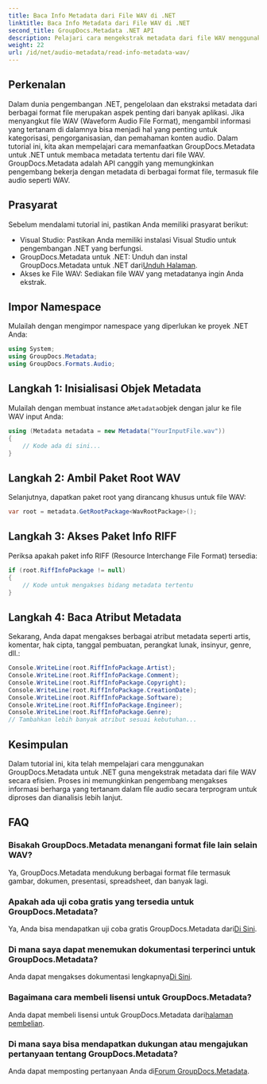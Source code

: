 ```yaml
---
title: Baca Info Metadata dari File WAV di .NET
linktitle: Baca Info Metadata dari File WAV di .NET
second_title: GroupDocs.Metadata .NET API
description: Pelajari cara mengekstrak metadata dari file WAV menggunakan GroupDocs.Metadata untuk .NET. Selami tutorial langkah demi langkah ini untuk memanfaatkan metadata untuk pengelolaan file audio.
weight: 22
url: /id/net/audio-metadata/read-info-metadata-wav/
---
```

## Perkenalan
Dalam dunia pengembangan .NET, pengelolaan dan ekstraksi metadata dari berbagai format file merupakan aspek penting dari banyak aplikasi. Jika menyangkut file WAV (Waveform Audio File Format), mengambil informasi yang tertanam di dalamnya bisa menjadi hal yang penting untuk kategorisasi, pengorganisasian, dan pemahaman konten audio.
Dalam tutorial ini, kita akan mempelajari cara memanfaatkan GroupDocs.Metadata untuk .NET untuk membaca metadata tertentu dari file WAV. GroupDocs.Metadata adalah API canggih yang memungkinkan pengembang bekerja dengan metadata di berbagai format file, termasuk file audio seperti WAV.
## Prasyarat
Sebelum mendalami tutorial ini, pastikan Anda memiliki prasyarat berikut:
- Visual Studio: Pastikan Anda memiliki instalasi Visual Studio untuk pengembangan .NET yang berfungsi.
-  GroupDocs.Metadata untuk .NET: Unduh dan instal GroupDocs.Metadata untuk .NET dari[Unduh Halaman](https://releases.groupdocs.com/metadata/net/).
- Akses ke File WAV: Sediakan file WAV yang metadatanya ingin Anda ekstrak.

## Impor Namespace
Mulailah dengan mengimpor namespace yang diperlukan ke proyek .NET Anda:
```csharp
using System;
using GroupDocs.Metadata;
using GroupDocs.Formats.Audio;
```
## Langkah 1: Inisialisasi Objek Metadata
 Mulailah dengan membuat instance a`Metadata`objek dengan jalur ke file WAV input Anda:
```csharp
using (Metadata metadata = new Metadata("YourInputFile.wav"))
{
    // Kode ada di sini...
}
```
## Langkah 2: Ambil Paket Root WAV
Selanjutnya, dapatkan paket root yang dirancang khusus untuk file WAV:
```csharp
var root = metadata.GetRootPackage<WavRootPackage>();
```
## Langkah 3: Akses Paket Info RIFF
Periksa apakah paket info RIFF (Resource Interchange File Format) tersedia:
```csharp
if (root.RiffInfoPackage != null)
{
    // Kode untuk mengakses bidang metadata tertentu
}
```
## Langkah 4: Baca Atribut Metadata
Sekarang, Anda dapat mengakses berbagai atribut metadata seperti artis, komentar, hak cipta, tanggal pembuatan, perangkat lunak, insinyur, genre, dll.:
```csharp
Console.WriteLine(root.RiffInfoPackage.Artist);
Console.WriteLine(root.RiffInfoPackage.Comment);
Console.WriteLine(root.RiffInfoPackage.Copyright);
Console.WriteLine(root.RiffInfoPackage.CreationDate);
Console.WriteLine(root.RiffInfoPackage.Software);
Console.WriteLine(root.RiffInfoPackage.Engineer);
Console.WriteLine(root.RiffInfoPackage.Genre);
// Tambahkan lebih banyak atribut sesuai kebutuhan...
```

## Kesimpulan
Dalam tutorial ini, kita telah mempelajari cara menggunakan GroupDocs.Metadata untuk .NET guna mengekstrak metadata dari file WAV secara efisien. Proses ini memungkinkan pengembang mengakses informasi berharga yang tertanam dalam file audio secara terprogram untuk diproses dan dianalisis lebih lanjut.

## FAQ
### Bisakah GroupDocs.Metadata menangani format file lain selain WAV?
Ya, GroupDocs.Metadata mendukung berbagai format file termasuk gambar, dokumen, presentasi, spreadsheet, dan banyak lagi.
### Apakah ada uji coba gratis yang tersedia untuk GroupDocs.Metadata?
 Ya, Anda bisa mendapatkan uji coba gratis GroupDocs.Metadata dari[Di Sini](https://releases.groupdocs.com/).
### Di mana saya dapat menemukan dokumentasi terperinci untuk GroupDocs.Metadata?
 Anda dapat mengakses dokumentasi lengkapnya[Di Sini](https://tutorials.groupdocs.com/metadata/net/).
### Bagaimana cara membeli lisensi untuk GroupDocs.Metadata?
 Anda dapat membeli lisensi untuk GroupDocs.Metadata dari[halaman pembelian](https://purchase.groupdocs.com/buy).
### Di mana saya bisa mendapatkan dukungan atau mengajukan pertanyaan tentang GroupDocs.Metadata?
 Anda dapat memposting pertanyaan Anda di[Forum GroupDocs.Metadata](https://forum.groupdocs.com/c/metadata/14).